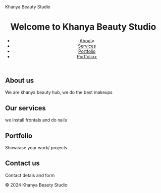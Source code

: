<DOCTYPE html>
<head>
  <link rel="stylesheet" href="styles.css">
  <tittle>Khanya Beauty Studio</tittle>
</head>
<body>
  <header>
    <h1>Welcome to Khanya Beauty Studio</h1>
    <nav>
      <ul>
        <li><a href="#about">About</a>a</li>
        <li><a href="#services">Services</a></li>
        <li><a href="#portfolio">Portfolio</a></li>
        <li><a href="#contact">Portfolio></a></li>
      </ul>
    </nav>
  </header>
<section id="about">
   <h2>About us</h2>
   <p>We are khanya beauty hub, we do the best makeups</p>
</section>
<section id="services">
   <h2>Our services</h2>
  <p> we install frontals and do nails</p>
</section>
<section id="portfolio">
  <h2>Portfolio</h2>
  <P>Showcase your work/ projects</P>
</section>
<section id="contact">
  <h2>Contact us</h2>
  <p>Contact detais and form</p>
</section>
<footer>
  <P>&copy; 2024 Khanya Beauty Studio</P>
</footer>
</body>
</html>
